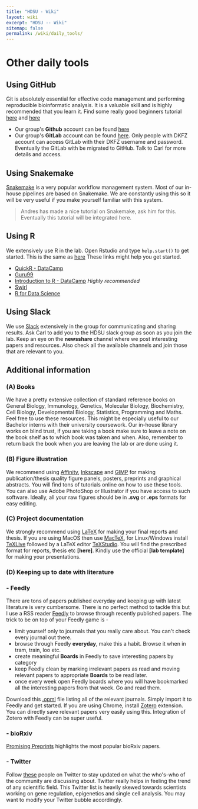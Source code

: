 ```yaml
---
title: "HDSU - Wiki"
layout: wiki
excerpt: "HDSU -- Wiki"
sitemap: false
permalink: /wiki/daily_tools/
---
```


# Other daily tools

## Using GitHub

Git is absolutely essential for effective code management and performing reproducible bioinformatic analysis. It is a valuable skill and is highly recommended that you learn it. Find some really good beginners tutorial [here](https://guides.github.com/activities/hello-world/) and [here](https://rogerdudler.github.io/git-guide/)

* Our group's **Github** account can be found [here](https://github.com/hdsu-bioquant)
* Our group's **GitLab** account can be found [here](https://odcf-gitlab.dkfz.de/). 
Only people with DKFZ account can access GitLab with their DKFZ username and password. Eventually the GitLab with be migrated to GitHub. Talk to Carl for more details and access.

## Using Snakemake

[Snakemake](https://snakemake.readthedocs.io/en/stable/index.html) is a very popular workflow management system. Most of our in-house pipelines are based on Snakemake. We are constantly using this so it will be very useful if you make yourself familiar with this system.

> Andres has made a nice tutorial on Snakemake, ask him for this. Eventually this tutorial will be integrated here.


## Using R

We extensively use R in the lab. Open Rstudio and type `help.start()` to get started. This is the same as [here](https://cran.r-project.org/doc/manuals/r-release/R-intro.html)
These links might help you get started.

* [QuickR - DataCamp](https://www.statmethods.net/r-tutorial/index.html)
* [Guru99](https://www.guru99.com/r-tutorial.html)
* [Introduction to R - DataCamp](https://www.datacamp.com/courses/free-introduction-to-r)  *Highly recommended*
* [Swirl](https://swirlstats.com/)
* [R for Data Science](https://r4ds.had.co.nz/)

## Using Slack
We use [Slack](https://slack.com/intl/de-de/) extensively in the group for communicating and sharing results. Ask Carl to add you to the HDSU slack group as soon as you join the lab. Keep an eye on the **newsshare** channel where we post interesting papers and resources. Also check all the available channels and join those that are relevant to you.

## Additional information

### (A) Books

We have a pretty extensive collection of standard reference books on General Biology, Immunology, Genetics, Molecular Biology, Biochemistry, Cell Biology, Developmental Biology, Statistics, Programming and Maths. Feel free to use these resources. This might be especially useful to our Bachelor interns with their university coursework. Our in-house library works on blind trust, if you are taking a book make sure to leave a note on the book shelf as to which book was taken and when. Also, remember to return back the book when you are leaving the lab or are done using it.

### (B) Figure illustration

We recommend using [Affinity](https://affinity.serif.com/en-gb/), [Inkscape](https://inkscape.org/) and [GIMP](https://www.gimp.org/) for making publication/thesis quality figure panels, posters, preprints and graphical abstracts. You will find tons of tutorials online on how to use these tools. You can also use Adobe PhotoShop or Illustrator if you have access to such software. Ideally, all your raw figures should be in **.svg** or **.eps** formats for easy editing.

### (C) Project documentation

We strongly recommend using [LaTeX](https://www.latex-project.org/) for making your final reports and thesis. If you are using MacOS then use [MacTeX](http://www.tug.org/mactex/), for Linux/Windows install [TeXLive](https://tug.org/texlive/) followed by a LaTeX editor [TeXStudio](https://www.texstudio.org/). You will find the prescribed format for reports, thesis etc **[here]**. Kindly use the official **[lab template]** for making your presentations.

### (D) Keeping up to date with literature

### - Feedly

There are tons of papers published everyday and keeping up with latest literature is very cumbersome. There is no perfect method to tackle this but I use a RSS reader [Feedly](https://feedly.com/) to browse through recently published papers. The trick to be on top of your Feedly game is -

* limit yourself only to journals that you really care about. You can't check every journal out there.
* browse through Feedly **everyday**, make this a habit. Browse it when in tram, train, loo etc.
* create meaningful **Boards** in Feedly to save interesting papers by category
* keep Feedly clean by marking irrelevant papers as read and moving relevant papers to appropriate **Boards** to be read later.
* once every week open Feedly boards where you will have bookmarked all the interesting papers from that week. Go and read them.

Download this [.opml](https://drive.google.com/open?id=1Hd7F8-H5kvIsctHwlPudYdxFKik9lP_n) file listing all of the relevant journals. Simply import it to Feedly and get started. If you are using Chrome, install [Zotero](https://www.zotero.org/) extension. You can directly save relevant papers very easily using this. Integration of Zotero with Feedly can be super useful.

### - bioRxiv

[Promising Preprints](https://twitter.com/prompreprint?lang=en) highlights the most popular bioRxiv papers.

### - Twitter
Follow [these](https://drive.google.com/open?id=1RofA01QS7d_nNJg4TVWic0LmU_p5Brgd) people on Twitter to stay updated on what the who's-who of the community are discussing about. Twitter really helps in feeling the trend of any scientific field. This Twitter list is heavily skewed towards scientists working on gene regulation, epigenetics and single cell analysis. You may want to modify your Twitter bubble accordingly.
